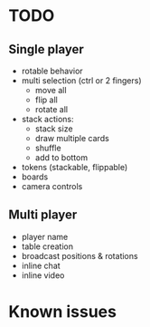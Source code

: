# TODO

## Single player

- rotable behavior
- multi selection (ctrl or 2 fingers)
  - move all
  - flip all
  - rotate all
- stack actions:
  - stack size
  - draw multiple cards
  - shuffle
  - add to bottom
- tokens (stackable, flippable)
- boards
- camera controls

## Multi player

- player name
- table creation
- broadcast positions & rotations
- inline chat
- inline video

# Known issues
